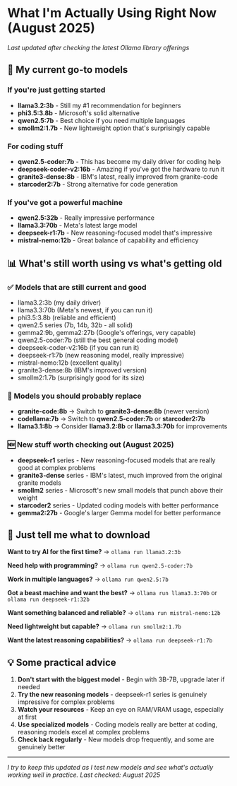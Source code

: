 # What I'm Actually Using Right Now (August 2025)

*Last updated after checking the latest Ollama library offerings*

## 🚀 My current go-to models

### If you're just getting started
- **llama3.2:3b** - Still my #1 recommendation for beginners
- **phi3.5:3.8b** - Microsoft's solid alternative  
- **qwen2.5:7b** - Best choice if you need multiple languages
- **smollm2:1.7b** - New lightweight option that's surprisingly capable

### For coding stuff
- **qwen2.5-coder:7b** - This has become my daily driver for coding help
- **deepseek-coder-v2:16b** - Amazing if you've got the hardware to run it
- **granite3-dense:8b** - IBM's latest, really improved from granite-code
- **starcoder2:7b** - Strong alternative for code generation

### If you've got a powerful machine
- **qwen2.5:32b** - Really impressive performance
- **llama3.3:70b** - Meta's latest large model
- **deepseek-r1:7b** - New reasoning-focused model that's impressive
- **mistral-nemo:12b** - Great balance of capability and efficiency

## 📊 What's still worth using vs what's getting old

### ✅ Models that are still current and good
- llama3.2:3b (my daily driver)
- llama3.3:70b (Meta's newest, if you can run it)
- phi3.5:3.8b (reliable and efficient)
- qwen2.5 series (7b, 14b, 32b - all solid)
- gemma2:9b, gemma2:27b (Google's offerings, very capable)
- qwen2.5-coder:7b (still the best general coding model)
- deepseek-coder-v2:16b (if you can run it)
- deepseek-r1:7b (new reasoning model, really impressive)
- mistral-nemo:12b (excellent quality)
- granite3-dense:8b (IBM's improved version)
- smollm2:1.7b (surprisingly good for its size)

### 🔄 Models you should probably replace
- **granite-code:8b** → Switch to **granite3-dense:8b** (newer version)
- **codellama:7b** → Switch to **qwen2.5-coder:7b** or **starcoder2:7b**
- **llama3.1:8b** → Consider **llama3.2:8b** or **llama3.3:70b** for improvements

### 🆕 New stuff worth checking out (August 2025)
- **deepseek-r1** series - New reasoning-focused models that are really good at complex problems
- **granite3-dense** series - IBM's latest, much improved from the original granite models
- **smollm2** series - Microsoft's new small models that punch above their weight
- **starcoder2** series - Updated coding models with better performance
- **gemma2:27b** - Google's larger Gemma model for better performance

## 🎯 Just tell me what to download

**Want to try AI for the first time?**
→ `ollama run llama3.2:3b`

**Need help with programming?**
→ `ollama run qwen2.5-coder:7b`

**Work in multiple languages?**
→ `ollama run qwen2.5:7b`

**Got a beast machine and want the best?**
→ `ollama run llama3.3:70b` or `ollama run deepseek-r1:32b`

**Want something balanced and reliable?**
→ `ollama run mistral-nemo:12b`

**Need lightweight but capable?**
→ `ollama run smollm2:1.7b`

**Want the latest reasoning capabilities?**
→ `ollama run deepseek-r1:7b`

## 💡 Some practical advice

1. **Don't start with the biggest model** - Begin with 3B-7B, upgrade later if needed
2. **Try the new reasoning models** - deepseek-r1 series is genuinely impressive for complex problems
3. **Watch your resources** - Keep an eye on RAM/VRAM usage, especially at first
4. **Use specialized models** - Coding models really are better at coding, reasoning models excel at complex problems
5. **Check back regularly** - New models drop frequently, and some are genuinely better

---
*I try to keep this updated as I test new models and see what's actually working well in practice. Last checked: August 2025*
